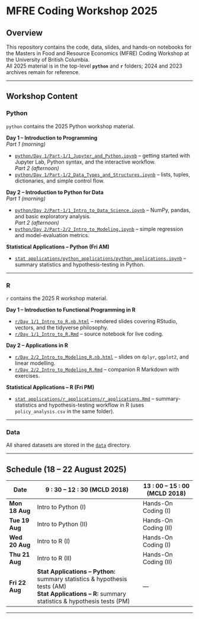 # MFRE Coding Workshop 2025

## Overview  
This repository contains the code, data, slides, and hands-on notebooks for the Masters in Food and Resource Economics (MFRE) Coding Workshop at the University of British Columbia.  
All 2025 material is in the top-level **`python`** and **`r`** folders; 2024 and 2023 archives remain for reference.

---

## Workshop Content

### Python  

`python` contains the 2025 Python workshop material.

**Day&nbsp;1 – Introduction to Programming**  
*Part 1 (morning)*  
- [`python/Day 1/Part-1/1_Jupyter_and_Python.ipynb`](python/Day%201/Part-1/1_Jupyter_and_Python.ipynb) – getting started with Jupyter Lab, Python syntax, and the interactive workflow.  
*Part 2 (afternoon)*  
- [`python/Day 1/Part-1/2_Data_Types_and_Structures.ipynb`](python/Day%201/Part-1/2_Data_Types_and_Structures.ipynb) – lists, tuples, dictionaries, and simple control flow.

**Day&nbsp;2 – Introduction to Python for Data**  
*Part 1 (morning)*  
- [`python/Day 2/Part-1/1_Intro_to_Data_Science.ipynb`](python/Day%202/Part-1/1_Intro_to_Data_Science.ipynb) – NumPy, pandas, and basic exploratory analysis.  
*Part 2 (afternoon)*  
- [`python/Day 2/Part-2/2_Intro_to_Modeling.ipynb`](python/Day%202/Part-2/2_Intro_to_Modeling.ipynb) – simple regression and model-evaluation metrics.

**Statistical Applications – Python (Fri AM)**  
- [`stat applications/python_applications/python_applications.ipynb`](stat%20applications/python_applications/python_applications.ipynb) – summary statistics and hypothesis-testing in Python.

---

### R  

`r` contains the 2025 R workshop material.

**Day&nbsp;1 – Introduction to Functional Programming in R**  
- [`r/Day 1/1_Intro_to_R.nb.html`](r/Day%201/1_Intro_to_R.nb.html) – rendered slides covering RStudio, vectors, and the tidyverse philosophy.  
- [`r/Day 1/1_Intro_to_R.Rmd`](r/Day%201/1_Intro_to_R.Rmd) – source notebook for live coding.

**Day&nbsp;2 – Applications in R**  
- [`r/Day 2/2_Intro_to_Modeling_R.nb.html`](r/Day%202/2_Intro_to_Modeling_R.nb.html) – slides on `dplyr`, `ggplot2`, and linear modelling.  
- [`r/Day 2/2_Intro_to_Modeling_R.Rmd`](r/Day%202/2_Intro_to_Modeling_R.Rmd) – companion R Markdown with exercises.

**Statistical Applications – R (Fri PM)**  
- [`stat applications/r_applications/r_applications.Rmd`](stat%20applications/r_applications/r_applications.Rmd) – summary-statistics and hypothesis-testing workflow in R (uses `policy_analysis.csv` in the same folder).

---

### Data  

All shared datasets are stored in the [`data`](data/) directory.

---

## Schedule (18 – 22 August 2025)  

| Date           | 9 : 30 – 12 : 30 (MCLD 2018)                                                   | 13 : 00 – 15 : 00 (MCLD 2018) |
|----------------|--------------------------------------------------------------------------------|------------------------------|
| **Mon 18 Aug** | Intro to Python (I)                                                            | Hands-On Coding (I)          |
| **Tue 19 Aug** | Intro to Python (II)                                                           | Hands-On Coding (II)         |
| **Wed 20 Aug** | Intro to R (I)                                                                 | Hands-On Coding (I)          |
| **Thu 21 Aug** | Intro to R (II)                                                                | Hands-On Coding (II)         |
| **Fri 22 Aug** | **Stat Applications – Python:** summary statistics & hypothesis tests (AM) <br> **Stat Applications – R:** summary statistics & hypothesis tests (PM) | — |

---

